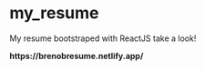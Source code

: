 # my_resume
<div>
   <p>
      My resume bootstraped with ReactJS
      take a look!
  </p>
</div>
<div>
   <p>
     <strong>https://brenobresume.netlify.app/</strong>
  </p>
</div>

